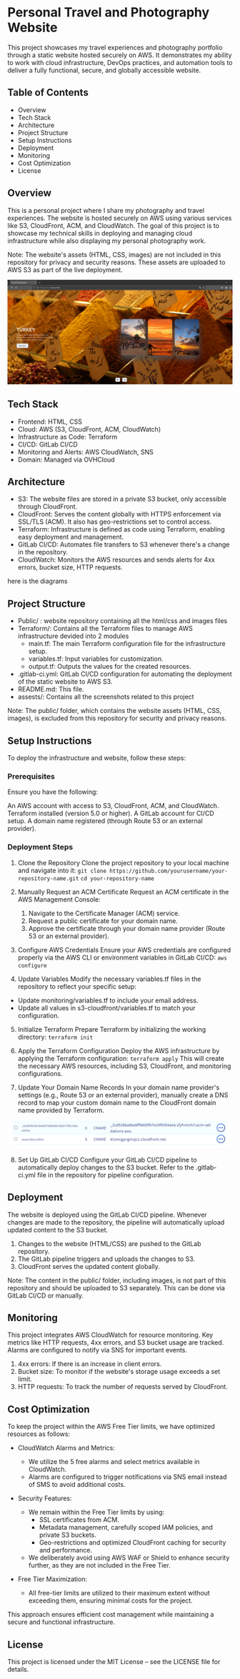 # Personal Travel and Photography Website

This project showcases my travel experiences and photography portfolio through a static website hosted securely on AWS. It demonstrates my ability to work with cloud infrastructure, DevOps practices, and automation tools to deliver a fully functional, secure, and globally accessible website.

## Table of Contents

- Overview
- Tech Stack
- Architecture
- Project Structure
- Setup Instructions
- Deployment
- Monitoring
- Cost Optimization
- License

## Overview

This is a personal project where I share my photography and travel experiences. The website is hosted securely on AWS using various services like S3, CloudFront, ACM, and CloudWatch. The goal of this project is to showcase my technical skills in deploying and managing cloud infrastructure while also displaying my personal photography work.

Note: The website's assets (HTML, CSS, images) are not included in this repository for privacy and security reasons. These assets are uploaded to AWS S3 as part of the live deployment.

![website](assests/websitehomepage.png)

## Tech Stack

- Frontend: HTML, CSS
- Cloud: AWS (S3, CloudFront, ACM, CloudWatch)
- Infrastructure as Code: Terraform
- CI/CD: GitLab CI/CD
- Monitoring and Alerts: AWS CloudWatch, SNS
- Domain: Managed via OVHCloud

## Architecture

- S3: The website files are stored in a private S3 bucket, only accessible through CloudFront.
- CloudFront: Serves the content globally with HTTPS enforcement via SSL/TLS (ACM). It also has    geo-restrictions set to control access.
- Terraform: Infrastructure is defined as code using Terraform, enabling easy deployment and management.
- GitLab CI/CD: Automates file transfers to S3 whenever there's a change in the repository.
- CloudWatch: Monitors the AWS resources and sends alerts for 4xx errors, bucket size, HTTP requests.

here is the diagrams 

## Project Structure

- Public/ : website repository containing all the html/css and images files
- Terraform/: Contains all the Terraform files to manage AWS infrastructure devided into 2 modules 
    - main.tf: The main Terraform configuration file for the infrastructure setup.
    - variables.tf: Input variables for customization.
    - output.tf: Outputs the values for the created resources.
- .gitlab-ci.yml: GitLab CI/CD configuration for automating the deployment of the static website to AWS S3.
- README.md: This file.
- assests/: Contains all the screenshots related to this project

Note: The public/ folder, which contains the website assets (HTML, CSS, images), is excluded from this repository for security and privacy reasons.

## Setup Instructions
To deploy the infrastructure and website, follow these steps:

### Prerequisites
Ensure you have the following:

An AWS account with access to S3, CloudFront, ACM, and CloudWatch.
Terraform installed (version 5.0 or higher).
A GitLab account for CI/CD setup.
A domain name registered (through Route 53 or an external provider).

### Deployment Steps
1. Clone the Repository
Clone the project repository to your local machine and navigate into it:
``git clone https://github.com/yourusername/your-repository-name.git``
``cd your-repository-name``

2. Manually Request an ACM Certificate
Request an ACM certificate in the AWS Management Console:

    1. Navigate to the Certificate Manager (ACM) service.
    2. Request a public certificate for your domain name.
    3. Approve the certificate through your domain name provider (Route 53 or an external provider).

3. Configure AWS Credentials
Ensure your AWS credentials are configured properly via the AWS CLI or environment variables in GitLab CI/CD:
``aws configure``

4. Update Variables
Modify the necessary variables.tf files in the repository to reflect your specific setup:

- Update monitoring/variables.tf to include your email address.
- Update all values in s3-cloudfront/variables.tf to match your configuration.

5. Initialize Terraform
Prepare Terraform by initializing the working directory:
``terraform init``

6. Apply the Terraform Configuration
Deploy the AWS infrastructure by applying the Terraform configuration:
``terraform apply``
This will create the necessary AWS resources, including S3, CloudFront, and monitoring configurations.

7. Update Your Domain Name Records
In your domain name provider's settings (e.g., Route 53 or an external provider), manually create a DNS record to map your custom domain name to the CloudFront domain name provided by Terraform.

![domain](assests/ovhrecord.png)

8. Set Up GitLab CI/CD
Configure your GitLab CI/CD pipeline to automatically deploy changes to the S3 bucket. Refer to the .gitlab-ci.yml file in the repository for pipeline configuration.

## Deployment

The website is deployed using the GitLab CI/CD pipeline. Whenever changes are made to the repository, the pipeline will automatically upload updated content to the S3 bucket.

1. Changes to the website (HTML/CSS) are pushed to the GitLab repository.
2. The GitLab pipeline triggers and uploads the changes to S3.
3. CloudFront serves the updated content globally.

Note: The content in the public/ folder, including images, is not part of this repository and should be uploaded to S3 separately. This can be done via GitLab CI/CD or manually.

## Monitoring
This project integrates AWS CloudWatch for resource monitoring. Key metrics like HTTP requests, 4xx errors, and S3 bucket usage are tracked. Alarms are configured to notify via SNS for important events.

1. 4xx errors: If there is an increase in client errors.
2. Bucket size: To monitor if the website's storage usage exceeds a set limit.
3. HTTP requests: To track the number of requests served by CloudFront.

## Cost Optimization
To keep the project within the AWS Free Tier limits, we have optimized resources as follows:

- CloudWatch Alarms and Metrics:
    - We utilize the 5 free alarms and select metrics available in CloudWatch.
    - Alarms are configured to trigger notifications via SNS email instead of SMS to avoid additional costs.

- Security Features:
    - We remain within the Free Tier limits by using:
        - SSL certificates from ACM.
        - Metadata management, carefully scoped IAM policies, and private S3 buckets.
        - Geo-restrictions and optimized CloudFront caching for security and performance.
    - We deliberately avoid using AWS WAF or Shield to enhance security further, as they are not included in the Free Tier.

- Free Tier Maximization:
    - All free-tier limits are utilized to their maximum extent without exceeding them, ensuring minimal costs for the project.

This approach ensures efficient cost management while maintaining a secure and functional infrastructure.

## License
This project is licensed under the MIT License – see the LICENSE file for details.

